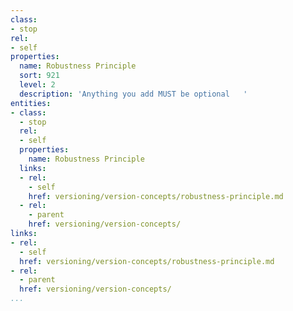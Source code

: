 ```yaml
---
class:
- stop
rel:
- self
properties:
  name: Robustness Principle
  sort: 921
  level: 2
  description: 'Anything you add MUST be optional   '
entities:
- class:
  - stop
  rel:
  - self
  properties:
    name: Robustness Principle
  links:
  - rel:
    - self
    href: versioning/version-concepts/robustness-principle.md
  - rel:
    - parent
    href: versioning/version-concepts/
links:
- rel:
  - self
  href: versioning/version-concepts/robustness-principle.md
- rel:
  - parent
  href: versioning/version-concepts/
...
```

